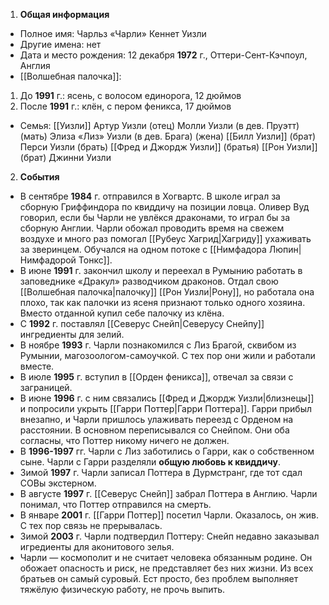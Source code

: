 1. **Общая информация**
 - Полное имя: Чарльз «Чарли» Кеннет Уизли
 - Другие имена: нет
 - Дата и место рождения: 12 декабря **1972** г., Оттери-Сент-Кэчпоул, Англия
 - [[Волшебная палочка]]:
 1) До **1991** г.: ясень, с волосом единорога, 12 дюймов
 2) После **1991** г.: клён, с пером феникса, 17 дюймов 
 - Семья: [[Уизли]]
	Артур Уизли (отец)
	Молли Уизли (в дев. Пруэтт) (мать)
	Элиза «Лиз» Уизли (в дев. Брага) (жена)
	[[Билл Уизли]] (брат)
	Перси Уизли (брать)
	[[Фред и Джордж Уизли]] (братья)
	[[Рон Уизли]] (брат)
	Джинни Уизли

2. **События**
 - В сентябре **1984** г. отправился в Хогвартс. В школе играл за сборную Гриффиндора по квиддичу на позиции ловца. Оливер Вуд говорил, если бы Чарли не увлёкся драконами, то играл бы за сборную Англии. Чарли обожал проводить время на свежем воздухе и много раз помогал [[Рубеус Хагрид|Хагриду]] ухаживать за зверинцем. Обучался на одном потоке с [[Нимфадора Люпин|Нимфадорой Тонкс]].
 - В июне **1991** г. закончил школу и переехал в Румынию работать в заповеднике «Дракул» разводчиком драконов. Отдал свою [[Волшебная палочка|палочку]] [[Рон Уизли|Рону]], но работала она плохо, так как палочки из ясеня признают только одного хозяина. Вместо отданной купил себе палочку из клёна.
 - С **1992** г. поставлял [[Северус Снейп|Северусу Снейпу]] ингредиенты для зелий.
 - В ноябре **1993** г. Чарли познакомился с Лиз Брагой, сквибом из Румынии, магозоологом-самоучкой. С тех пор они жили и работали вместе.
 - В июле **1995** г. вступил в [[Орден феникса]], отвечал за связи с заграницей.
 - В июне **1996** г. с ним связались [[Фред и Джордж Уизли|близнецы]] и попросили укрыть [[Гарри Поттер|Гарри Поттера]]. Гарри прибыл внезапно, и Чарли пришлось улаживать переезд с Орденом на расстоянии. В основном переписывался со Снейпом. Они оба согласны, что Поттер никому ничего не должен.
 - В **1996-1997** гг. Чарли с Лиз заботились о Гарри, как о собственном сыне. Чарли с Гарри разделяли **общую любовь к квиддичу**.
 - Зимой **1997** г. Чарли записал Поттера в Дурмстранг, где тот сдал СОВы экстерном.
 - В августе **1997** г. [[Северус Снейп]] забрал Поттера в Англию. Чарли понимал, что Поттер отправился на смерть.
 - В январе **2001** г. [[Гарри Поттер]] посетил Чарли. Оказалось, он жив. С тех пор связь не прерывалась.
 - Зимой **2003** г. Чарли подтвердил Поттеру: Снейп недавно заказывал игредиенты для аконитового зелья.
 - Чарли — космополит и не считает человека обязанным родине. Он обожает опасность и риск, не представляет без них жизни. Из всех братьев он самый суровый. Ест просто, без проблем выполняет тяжёлую физическую работу, не прочь выпить.